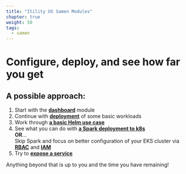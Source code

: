 ```yaml
---
title: "Itility US Samen Modules"
chapter: true
weight: 50
tags:
  - samen
---
```


# Configure, deploy, and see how far you get

## A possible approach:
  1. Start with the [**dashboard**](/samen/040_dashboard) module
  2. Continue with [**deployment**](/samen/050_deploy) of some basic workloads
  3. Work through [**a basic Helm use case**](/samen/060_helm)
  4. See what you can do with [**a Spark deployment to k8s**](/samen/061_spark)  
  **OR**...  
  Skip Spark and focus on better configuration of your EKS cluster via [**RBAC**](/samen/090_rbac) and [**IAM**](/samen/091_iam-groups)
  5. Try to [**expose a service**](/samen/130_exposing-service)

Anything beyond that is up to you and the time you have remaining!



